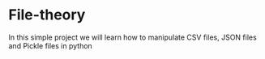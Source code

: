 # File-theory
In this simple project we will learn how to manipulate CSV files, JSON files and Pickle files in python 
